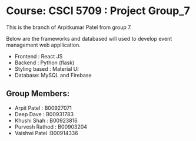 # Course: CSCI 5709 : Project Group_7

This is the branch of Arpitkumar Patel from group 7.

Below are the frameworks and databased will used to develop event management web appllication.

- Frontend : React JS
- Backend : Python (flask)
- Styling based : Material UI
- Database: MySQL and Firebase

## Group Members:

- Arpit Patel : B00927071
- Deep Dave : B00931783
- Khushi Shah : B00923816
- Purvesh Rathod : B00903204
- Vaishwi Patel :B00914336
